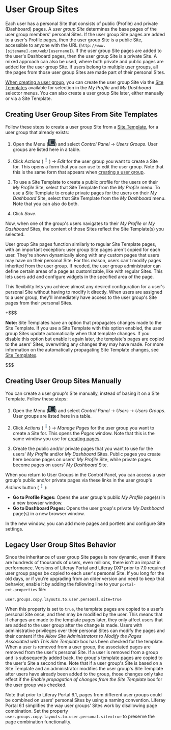 # User Group Sites [](id=user-group-sites)

Each user has a personal Site that consists of public (Profile) and private 
(Dashboard) pages. A *user group Site* determines the base pages of the user 
group members' personal Sites. If the user group Site pages are added to a 
user's Profile pages, then the user group Site is a public Site, accessible to 
anyone with the URL (`http://www.[sitename].com/web/[username]`). If the user 
group Site pages are added to the user's Dashboard pages, then the user group 
Site is a private Site. A mixed approach can also be used, where both private 
and public pages are added for the user group Site. If users belong to multiple 
user groups, all the pages from those user group Sites are made part of their 
personal Sites. 

[When creating a user group](/discover/portal/-/knowledge_base/7-1/creating-a-user-group), 
you can create the user group Site via the 
[Site Templates](/discover/portal/-/knowledge_base/7-1/building-sites-from-templates) 
available for selection in the *My Profile* and *My Dashboard* selector menus. 
You can also create a user group Site later, either manually or via a Site 
Template. 

## Creating User Group Sites From Site Templates [](id=creating-user-group-sites-from-site-templates)

Follow these steps to create a user group Site from a 
[Site Template](/discover/portal/-/knowledge_base/7-1/building-sites-from-templates), 
for a user group that already exists: 

1.  Open the Menu 
    (![Menu](../../../images/icon-menu.png)) 
    and select *Control Panel* &rarr; *Users Groups*. User groups are listed 
    here in a table. 

2.  Click *Actions* 
    (![Actions](../../../images/icon-actions.png)) 
    &rarr; *Edit* for the user group you want to create a Site for. This opens 
    a form that you can use to edit the user group. Note that this is the same 
    form that appears when 
    [creating a user group](/discover/portal/-/knowledge_base/7-1/creating-a-user-group). 

3.  To use a Site Template to create a public profile for the users on their 
    *My Profile* Site, select that Site Template from the *My Profile* menu. To 
    use a Site Template to create private pages for the users on their 
    *My Dashboard* Site, select that Site Template from the *My Dashboard* menu. 
    Note that you can also do both. 

4.  Click *Save*. 

Now, when one of the group's users navigates to their *My Profile* or 
*My Dashboard* Sites, the content of those Sites reflect the Site Template(s)
you selected. 

User group Site pages function similarly to regular Site Template pages, with an
important exception: user group Site pages aren't copied for each user. They're
shown dynamically along with any custom pages that users may have on their 
personal Site. For this reason, users can't modify pages inherited from the user 
group. If needed, the user group administrator can define certain areas of a 
page as customizable, like with regular Sites. This lets users add and configure 
widgets in the specified area of the page. 

This flexibility lets you achieve almost any desired configuration for a user's
personal Site without having to modify it directly. When users are assigned to
a user group, they'll immediately have access to the user group's Site pages
from their personal Sites. 

+$$$

**Note:** Site Templates have an option that propagates changes made to the Site 
Template. If you use a Site Template with this option enabled, the user group 
Sites update automatically when that template changes. If you disable this 
option but enable it again later, the template's pages are copied to the users' 
Sites, overwriting any changes they may have made. For more information on the
automatically propagating Site Template changes, see 
[Site Templates](/discover/portal/-/knowledge_base/7-1/building-sites-from-templates).

$$$

## Creating User Group Sites Manually [](id=creating-user-group-sites-manually)

You can create a user group's Site manually, instead of basing it on a Site
Template. Follow these steps: 

1.  Open the Menu 
    (![Menu](../../../images/icon-menu.png)) 
    and select *Control Panel* &rarr; *Users* &rarr; *Users Groups*. User groups 
    are listed here in a table. 

2.  Click *Actions* 
    (![Actions](../../../images/icon-actions.png)) 
    &rarr; *Manage Pages* for the user group you want to create a Site for. This 
    opens the *Pages* window. Note that this is the same window you use for 
    [creating pages](/discover/portal/-/knowledge_base/7-1/creating-pages). 

3.  Create the public and/or private pages that you want to use for the users' 
    *My Profile* and/or *My Dashboard* Sites. Public pages you create here 
    become pages on users' *My Profile* Site, while private pages become pages 
    on users' *My Dashboard* Site. 

When you return to User Groups in the Control Panel, you can access a user 
group's public and/or private pages via these links in the user group's 
*Actions* button 
(![Actions](../../../images/icon-actions.png)): 

-   **Go to Profile Pages:** Opens the user group's public *My Profile* page(s) 
    in a new browser window. 
-   **Go to Dashboard Pages:** Opens the user group's private *My Dashboard* 
    page(s) in a new browser window. 

In the new window, you can add more pages and portlets and configure Site 
settings. 

## Legacy User Group Sites Behavior [](id=legacy-user-group-sites-behavior)

Since the inheritance of user group Site pages is now dynamic, even if there are
hundreds of thousands of users, even millions, there isn't an impact in
performance. Versions of Liferay Portal and Liferay DXP prior to 7.0 required
user group pages be copied to each user's personal Site. If you long for the old
days, or if you're upgrading from an older version and need to keep that
behavior, enable it by adding the following line to your `portal-ext.properties`
file: 

    user.groups.copy.layouts.to.user.personal.site=true

When this property is set to `true`, the template pages are copied to a user's
personal Site once, and then may be modified by the user. This means that if 
changes are made to the template pages later, they only affect users that are
added to the user group after the change is made. Users with administrative
privileges over their personal Sites can modify the pages and their content if
the *Allow Site Administrators to Modify the Pages Associated with This Site
Template* box has been checked for the template. When a user is removed from
a user group, the associated pages are removed from the user's personal Site. If
a user is removed from a group and is subsequently added back, the group's
template pages are copied to the user's Site a second time. Note that if a user
group's Site is based on a Site Template and an administrator modifies the user
group's Site Template after users have already been added to the group, those
changes only take effect if the *Enable propagation of changes from the Site
Template* box for the user group was checked. 

Note that prior to Liferay Portal 6.1, pages from different user groups could be
combined on users' personal Sites by using a naming convention. Liferay Portal 
6.1 simplifies the way user groups' Sites work by disallowing page combination. 
Set the property `user.groups.copy.layouts.to.user.personal.site=true` to 
preserve the page combination functionality. 
